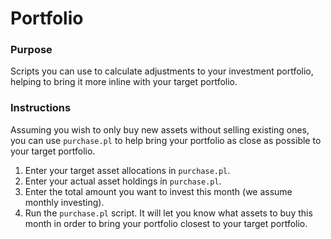 # Portfolio

### Purpose

Scripts you can use to calculate adjustments to your investment portfolio,
helping to bring it more inline with your target portfolio.

### Instructions

Assuming you wish to only buy new assets without selling existing ones, you can
use `purchase.pl` to help bring your portfolio as close as possible to your
target portfolio.

1. Enter your target asset allocations in `purchase.pl`.
1. Enter your actual asset holdings in `purchase.pl`.
1. Enter the total amount you want to invest this month (we assume monthly
   investing).
1. Run the `purchase.pl` script. It will let you know what assets to buy this
   month in order to bring your portfolio closest to your target portfolio.
